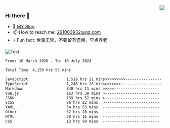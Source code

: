 <img align='right' src='https://github-readme-stats.vercel.app/api?username=niaogege&show_icons=true&theme=radical'/>

### Hi there 👋

- 🌱 [MY Blog](https://bythewayer.com/)
- 📫 How to reach me: 291003932@qq.com
- ⚡ Fun fact:  世事无常，不要留有遗憾，早点养老

![Test](https://github-readme-stats.vercel.app/api/top-langs/?username=niaogege&layout=compact)

<!--START_SECTION:waka-->

```txt
From: 10 March 2020 - To: 10 July 2024

Total Time: 4,159 hrs 55 mins

JavaScript                 1,519 hrs 21 mins>>>>>>>>>----------------   36.52 %
TypeScript                 1,246 hrs 26 mins>>>>>>>------------------   29.96 %
Markdown                   848 hrs 11 mins >>>>>--------------------   20.39 %
Vue.js                     163 hrs 38 mins >------------------------   03.93 %
JSON                       139 hrs 52 mins >------------------------   03.36 %
SCSS                       86 hrs 22 mins  >------------------------   02.08 %
YAML                       34 hrs 53 mins  -------------------------   00.84 %
Other                      32 hrs 28 mins  -------------------------   00.78 %
HTML                       28 hrs 16 mins  -------------------------   00.68 %
CSS                        12 hrs 59 mins  -------------------------   00.31 %
```

<!--END_SECTION:waka-->

